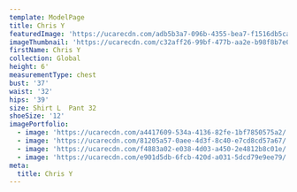 ```yaml
---
template: ModelPage
title: Chris Y
featuredImage: 'https://ucarecdn.com/adb5b3a7-096b-4355-bea7-f1516db5caed/'
imageThumbnail: 'https://ucarecdn.com/c32aff26-99bf-477b-aa2e-b98f8b7e0ff1/'
firstName: Chris Y
collection: Global
height: 6'
measurementType: chest
bust: '37'
waist: '32'
hips: '39'
size: Shirt L  Pant 32
shoeSize: '12'
imagePortfolio:
  - image: 'https://ucarecdn.com/a4417609-534a-4136-82fe-1bf7850575a2/'
  - image: 'https://ucarecdn.com/81205a57-0aee-4d3f-8c40-e7cd8cd57a67/'
  - image: 'https://ucarecdn.com/f4883a02-e038-4d03-a450-2e4812b8c01e/'
  - image: 'https://ucarecdn.com/e901d5db-6fcb-420d-a031-5dcd79e9ee79/'
meta:
  title: Chris Y
---
```


